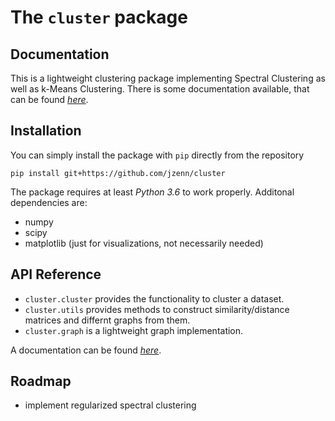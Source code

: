 The ``cluster`` package
=======================

Documentation
-------------

This is a lightweight clustering package implementing Spectral Clustering as well as k-Means Clustering.
There is some documentation available, that can be found [*here*](http://jzenn.github.io/cluster).

Installation
------------

You can simply install the package with ``pip`` directly from the repository

```
pip install git+https://github.com/jzenn/cluster
```

The package requires at least *Python 3.6* to work properly. Additonal dependencies are:

* numpy
* scipy
* matplotlib (just for visualizations, not necessarily needed)

API Reference
-------------

* ``cluster.cluster`` provides the functionality to cluster a dataset.
* ``cluster.utils`` provides methods to construct similarity/distance matrices and differnt graphs from them.
* ``cluster.graph`` is a lightweight graph implementation.

A documentation can be found [*here*](http://jzenn.github.io/cluster).

## Roadmap

- implement regularized spectral clustering
